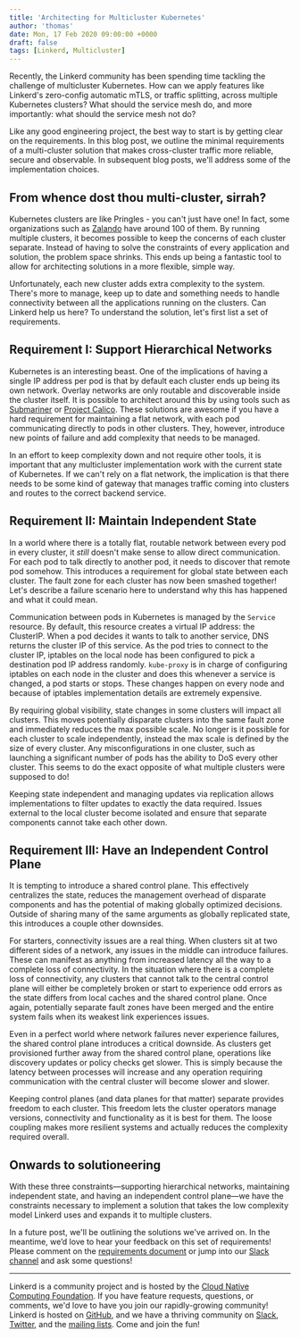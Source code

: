 ```yaml
---
title: 'Architecting for Multicluster Kubernetes'
author: 'thomas'
date: Mon, 17 Feb 2020 09:00:00 +0000
draft: false
tags: [Linkerd, Multicluster]
---
```


Recently, the Linkerd community has been spending time tackling the challenge of
multicluster Kubernetes. How can we apply features like Linkerd's zero-config
automatic mTLS, or traffic splitting, across multiple Kubernetes clusters? What
should the service mesh do, and more importantly: what should the service mesh
not do?

Like any good engineering project, the best way to start is by getting clear on
the requirements. In this blog post, we outline the minimal requirements of a
multi-cluster solution that makes cross-cluster traffic more reliable, secure
and observable. In subsequent blog posts, we'll address some of the
implementation choices.

## From whence dost thou multi-cluster, sirrah?

Kubernetes clusters are like Pringles - you can't just have one! In fact, some
organizations such as
[Zalando](https://srcco.de/posts/how-zalando-manages-140-kubernetes-clusters.html)
have around 100 of them. By running multiple clusters, it becomes possible to
keep the concerns of each cluster separate. Instead of having to solve the
constraints of every application and solution, the problem space shrinks. This
ends up being a fantastic tool to allow for architecting solutions in a more
flexible, simple way.

Unfortunately, each new cluster adds extra complexity to the system. There's
more to manage, keep up to date and something needs to handle connectivity
between all the applications running on the clusters. Can Linkerd help us here?
To understand the solution, let's first list a set of requirements.

## Requirement I: Support Hierarchical Networks

Kubernetes is an interesting beast. One of the implications of having a single
IP address per pod is that by default each cluster ends up being its own
network. Overlay networks are only routable and discoverable inside the cluster
itself. It is possible to architect around this by using tools such as
[Submariner](https://github.com/submariner-io/submariner) or [Project
Calico](https://www.projectcalico.org/). These solutions are awesome if you have
a hard requirement for maintaining a flat network, with each pod communicating
directly to pods in other clusters. They, however, introduce new points of
failure and add complexity that needs to be managed.

In an effort to keep complexity down and not require other tools, it is
important that any multicluster implementation work with the current state of
Kubernetes. If we can't rely on a flat network, the implication is that there
needs to be some kind of gateway that manages traffic coming into clusters and
routes to the correct backend service.

## Requirement II: Maintain Independent State

In a world where there is a totally flat, routable network between every pod in
every cluster, it *still* doesn't make sense to allow direct communication. For
each pod to talk directly to another pod, it needs to discover that remote pod
somehow. This introduces a requirement for global state between each cluster.
The fault zone for each cluster has now been smashed together! Let's describe a
failure scenario here to understand why this has happened and what it could
mean.

Communication between pods in Kubernetes is managed by the `Service` resource.
By default, this resource creates a virtual IP address: the ClusterIP. When a
pod decides it wants to talk to another service, DNS returns the cluster IP of
this service. As the pod tries to connect to the cluster IP, iptables on the
local node has been configured to pick a destination pod IP address randomly.
`kube-proxy` is in charge of configuring iptables on each node in the cluster
and does this whenever a service is changed, a pod starts or stops. These
changes happen on every node and because of iptables implementation details are
extremely expensive.

By requiring global visibility, state changes in some clusters will impact all
clusters. This moves potentially disparate clusters into the same fault zone and
immediately reduces the max possible scale. No longer is it possible for each
cluster to scale independently, instead the max scale is defined by the size of
every cluster. Any misconfigurations in one cluster, such as launching a
significant number of pods has the ability to DoS every other cluster. This
seems to do the exact opposite of what multiple clusters were supposed to do!

Keeping state independent and managing updates via replication allows
implementations to filter updates to exactly the data required. Issues external
to the local cluster become isolated and ensure that separate components cannot
take each other down.

## Requirement III: Have an Independent Control Plane

It is tempting to introduce a shared control plane. This effectively centralizes
the state, reduces the management overhead of disparate components and has the
potential of making globally optimized decisions. Outside of sharing many of the
same arguments as globally replicated state, this introduces a couple other
downsides.

For starters, connectivity issues are a real thing. When clusters sit at two
different sides of a network, any issues in the middle can introduce failures.
These can manifest as anything from increased latency all the way to a complete
loss of connectivity. In the situation where there is a complete loss of
connectivity, any clusters that cannot talk to the central control plane will
either be completely broken or start to experience odd errors as the state
differs from local caches and the shared control plane. Once again, potentially
separate fault zones have been merged and the entire system fails when its
weakest link experiences issues.

Even in a perfect world where network failures never experience failures, the
shared control plane introduces a critical downside. As clusters get provisioned
further away from the shared control plane, operations like discovery updates or
policy checks get slower. This is simply because the latency between processes
will increase and any operation requiring communication with the central cluster
will become slower and slower.

Keeping control planes (and data planes for that matter) separate provides
freedom to each cluster. This freedom lets the cluster operators manage
versions, connectivity and functionality as it is best for them. The loose
coupling makes more resilient systems and actually reduces the complexity
required overall.

## Onwards to solutioneering

With these three constraints—supporting hierarchical networks, maintaining
independent state, and having an independent control plane—we have the
constraints necessary to implement a solution that takes the low complexity
model Linkerd uses and expands it to multiple clusters.

In a future post, we'll be outlining the solutions we've arrived on. In the
meantime, we’d love to hear your feedback on this set of requirements! Please
comment on the [requirements
document](https://docs.google.com/document/d/1uzD90l1BAX06za_yie8VroGcoCB8F2wCzN0SUeA3ucw/edit#heading=h.79x1g3qlth40)
or jump into our [Slack channel](https://slack.linkerd.io) and ask some
questions!

---

Linkerd is a community project and is hosted by the [Cloud Native Computing
Foundation](https://cncf.io). If you have feature requests, questions, or
comments, we'd love to have you join our rapidly-growing community! Linkerd is
hosted on [GitHub](https://github.com/linkerd/), and we have a thriving
community on [Slack](https://slack.linkerd.io),
[Twitter](https://twitter.com/linkerd), and the [mailing
lists](https://linkerd.io/2/get-involved/). Come and join the fun!

